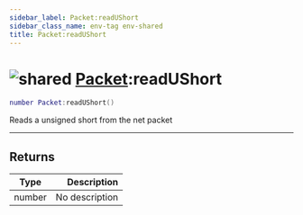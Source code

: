 ```yaml
---
sidebar_label: Packet:readUShort
sidebar_class_name: env-tag env-shared
title: Packet:readUShort
---
```


# <img src='/img/wiki/shared.png' alt='shared' classname='env-tag' /> [Packet](../packet/README.md):readUShort

```lua
number Packet:readUShort()
```

Reads a unsigned short from the net packet<br/>

-----------------
## Returns

| Type   | Description |
| ------ | ----------: |
| number | No description |
